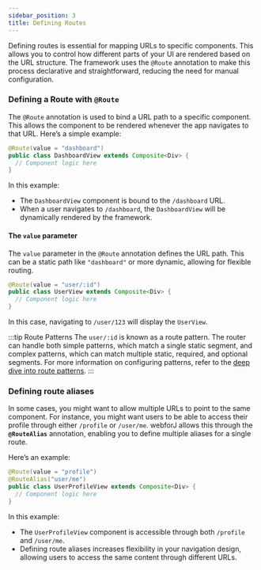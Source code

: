 ```yaml
---
sidebar_position: 3  
title: Defining Routes
---
```


Defining routes is essential for mapping URLs to specific components. This allows you to control how different parts of your UI are rendered based on the URL structure. The framework uses the `@Route` annotation to make this process declarative and straightforward, reducing the need for manual configuration.

### Defining a Route with `@Route`

The `@Route` annotation is used to bind a URL path to a specific component. This allows the component to be rendered whenever the app navigates to that URL. Here’s a simple example:

```java
@Route(value = "dashboard")
public class DashboardView extends Composite<Div> {
  // Component logic here
}
```

In this example:
- The `DashboardView` component is bound to the `/dashboard` URL.
- When a user navigates to `/dashboard`, the `DashboardView` will be dynamically rendered by the framework.

#### The `value` parameter

The `value` parameter in the `@Route` annotation defines the URL path. This can be a static path like `"dashboard"` or more dynamic, allowing for flexible routing.

```java
@Route(value = "user/:id")
public class UserView extends Composite<Div> {
  // Component logic here
}
```

In this case, navigating to `/user/123` will display the `UserView`.

:::tip Route Patterns
The `user/:id` is known as a route pattern. The router can handle both simple patterns, which match a single static segment, and complex patterns, which can match multiple static, required, and optional segments. For more information on configuring patterns, refer to the [deep dive into route patterns](./route-patterns).
:::

### Defining route aliases

In some cases, you might want to allow multiple URLs to point to the same component. For instance, you might want users to be able to access their profile through either `/profile` or `/user/me`. webforJ allows this through the **`@RouteAlias`** annotation, enabling you to define multiple aliases for a single route.

Here’s an example:

```java
@Route(value = "profile")
@RouteAlias("user/me")
public class UserProfileView extends Composite<Div> {
  // Component logic here
}
```

In this example:
- The `UserProfileView` component is accessible through both `/profile` and `/user/me`.
- Defining route aliases increases flexibility in your navigation design, allowing users to access the same content through different URLs.


